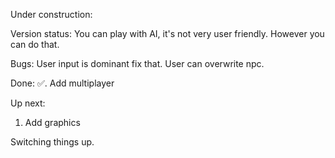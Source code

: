 Under construction:


Version status:
    You can play with AI, it's not very user friendly. However you can do that.

Bugs:
    User input is dominant fix that. User can overwrite npc.
    
Done:
✅. Add multiplayer

Up next:
1. Add graphics

Switching things up.
